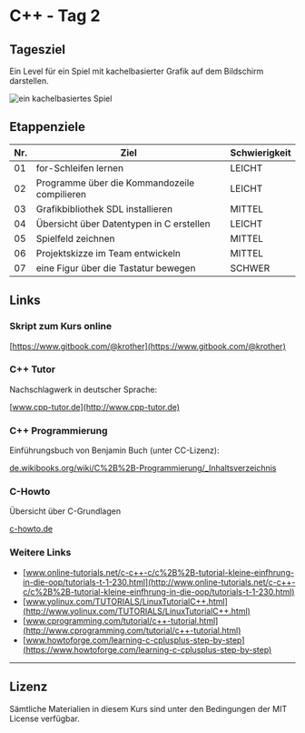 
# C++ - Tag 2

## Tagesziel

Ein Level für ein Spiel mit kachelbasierter Grafik auf dem Bildschirm darstellen.

![ein kachelbasiertes Spiel](06_projektskizze/bilder/fruit.png)

## Etappenziele

| Nr. | Ziel           | Schwierigkeit |
|-----|----------------|---------------|
| 01  | for-Schleifen lernen | LEICHT  |
| 02  | Programme über die Kommandozeile compilieren | LEICHT |
| 03  | Grafikbibliothek SDL installieren | MITTEL |
| 04  | Übersicht über Datentypen in C erstellen | LEICHT |
| 05  | Spielfeld zeichnen | MITTEL |
| 06  | Projektskizze im Team entwickeln | MITTEL |
| 07  | eine Figur über die Tastatur bewegen | SCHWER | 



## Links

### Skript zum Kurs online

[https://www.gitbook.com/@krother](https://www.gitbook.com/@krother)

### C++ Tutor

Nachschlagwerk in deutscher Sprache:

[www.cpp-tutor.de](http://www.cpp-tutor.de)

### C++ Programmierung

Einführungsbuch von Benjamin Buch (unter CC-Lizenz):

[de.wikibooks.org/wiki/C%2B%2B-Programmierung/_Inhaltsverzeichnis](https://de.wikibooks.org/wiki/C%2B%2B-Programmierung/_Inhaltsverzeichnis)

### C-Howto

Übersicht über C-Grundlagen

[c-howto.de](http://c-howto.de)

### Weitere Links

* [www.online-tutorials.net/c-c++-c/c%2B%2B-tutorial-kleine-einfhrung-in-die-oop/tutorials-t-1-230.html](http://www.online-tutorials.net/c-c++-c/c%2B%2B-tutorial-kleine-einfhrung-in-die-oop/tutorials-t-1-230.html)
* [www.yolinux.com/TUTORIALS/LinuxTutorialC++.html](http://www.yolinux.com/TUTORIALS/LinuxTutorialC++.html)
* [www.cprogramming.com/tutorial/c++-tutorial.html](http://www.cprogramming.com/tutorial/c++-tutorial.html)
* [www.howtoforge.com/learning-c-cplusplus-step-by-step](https://www.howtoforge.com/learning-c-cplusplus-step-by-step)

----

## Lizenz

Sämtliche Materialien in diesem Kurs sind unter den Bedingungen der MIT License verfügbar.

